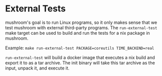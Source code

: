 # External Tests

mushroom's goal is to run Linux programs, so it only makes sense that we test mushroom with external third-party programs.
The `run-external-test` make target can be used to build and run the tests for a nix package in mushroom.

Example: `make run-external-test PACKAGE=coreutils TIME_BACKEND=real`

`run-external-test` will build a docker image that executes a nix build and export it to as a tar archive.
The init binary will take this tar archive as the input, unpack it, and execute it.
